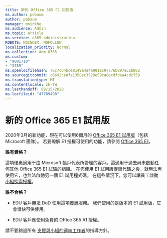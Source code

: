 ```yaml
---
title: 新的 Office 365 E1 試用版
ms.author: pebaum
author: pebaum
manager: mnirkhe
ms.audience: Admin
ms.topic: article
ms.service: o365-administration
ROBOTS: NOINDEX, NOFOLLOW
localization_priority: Normal
ms.collection: Adm_O365
ms.custom:
- "9001710"
- "3789"
ms.openlocfilehash: 76c7c64bce8149a4a4a981ec97776b897e51b862
ms.sourcegitcommit: c6692ce0fa1358ec3529e59ca0ecdfdea4cdc759
ms.translationtype: MT
ms.contentlocale: zh-TW
ms.lasthandoff: 09/15/2020
ms.locfileid: "47769498"
---
```

# <a name="new-office-365-e1-trial"></a>新的 Office 365 E1 試用版

2020年3月的新功能，現在可以使用6個月的 [Office 365 E1 試用版](https://docs.microsoft.com/MicrosoftTeams/e1-trial-license)（包括 Microsoft 團隊）。 若要瞭解 E1 授權可使用的功能，請參閱 [Office 365 E1](https://www.microsoft.com/microsoft-365/business/office-365-enterprise-e1-business-software)。

**誰有資格？**

這項優惠適用于由 Microsoft 帳戶代表所管理的客戶。這適用于過去尚未啟動任何其他 Office 365 E1 試驗的組織。 在您使用 E1 試用版促銷代碼之後，就無法再使用它，也無法啟動另一個 E1 試用程式碼。 在這些情況下，您可以讓員工啟動 [小組探索授權](https://docs.microsoft.com/MicrosoftTeams/teams-exploratory)。

**誰不合格？**

- EDU 客戶無法 DoD 使用這項優惠服務。 我們使用的是版本的 E1 試用版，它會很快可供使用。

 - EDU 客戶應使用免費的 Office 365 A1 授權。

請不要錯過所有 [支援與小組的遠端工作者](https://docs.microsoft.com/MicrosoftTeams/support-remote-work-with-teams)的指導方針。
